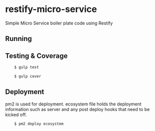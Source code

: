 # restify-micro-service
Simple Micro Service boiler plate code using Restify

## Running

## Testing & Coverage

```sh
    $ gulp test
```

```sh
    $ gulp cover
```

## Deployment

pm2 is used for deployment. ecosystem file holds the deployment information such as server and any post deploy hooks that need to be kicked off. 

```sh
    $ pm2 deploy ecosystem
```